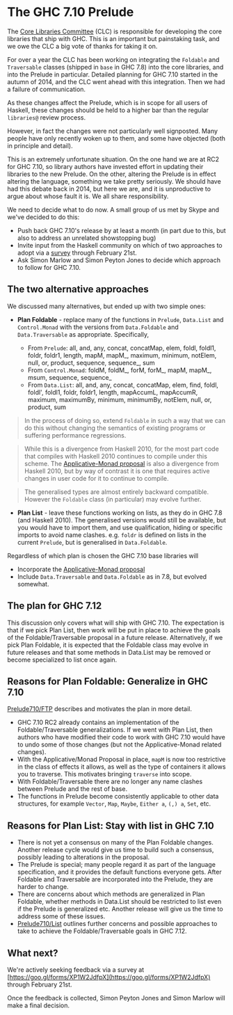 # The GHC 7.10 Prelude


The [Core Libraries Committee](https://wiki.haskell.org/Core_Libraries_Committee) (CLC) is responsible for developing the core libraries that ship with GHC.  This is an important but painstaking task, and we owe the CLC a big vote of thanks for taking it on.


For over a year the CLC has been working on integrating the `Foldable` and `Traversable` classes (shipped in `base` in GHC 7.8) into the core libraries, and into the Prelude in particular.  Detailed planning for GHC 7.10 started in the autumn of 2014, and the CLC went ahead with this integration.  Then we had a failure of communication.  


As these changes affect the Prelude, which is in scope for all users of Haskell, these changes should be held to a higher bar than the regular `libraries@` review process.


However, in fact the changes were not particularly well signposted.  Many people have only recently woken up to them, and some have objected (both in principle and detail).


This is an extremely unfortunate situation.  On the one hand we are at RC2 for GHC 7.10, so library authors have invested effort in updating their libraries to the new Prelude.  On the other, altering the Prelude is in effect altering the language, something we take pretty seriously.  We should have had this debate back in 2014, but here we are, and it is unproductive to argue about whose fault it is.  We all share responsibility.


We need to decide what to do now.  A small group of us met by Skype and we've decided to do this:

- Push back GHC 7.10's release by at least a month (in part due to this, but also to address an unrelated showstopping bug)
- Invite input from the Haskell community on which of two approaches to adopt via a [survey](https://goo.gl/forms/XP1W2JdfpX) through February 21st.
- Ask Simon Marlow and Simon Peyton Jones to decide which approach to follow for GHC 7.10.

## The two alternative approaches


We discussed many alternatives, but ended up with two simple ones:

- **Plan Foldable** - replace many of the functions in `Prelude`, `Data.List` and `Control.Monad` with the versions from `Data.Foldable` and `Data.Traversable` as appropriate.  Specifically, 

  - From `Prelude`: all, and, any, concat, concatMap, elem, foldl, foldl1, foldr, foldr1, length, mapM, mapM_, maximum, minimum, notElem, null, or, product, sequence, sequence_, sum
  - From `Control.Monad`: foldM, foldM_, forM, forM_, mapM, mapM_, msum, sequence, sequence_
  - From `Data.List`: all, and, any, concat, concatMap, elem, find, foldl, foldl', foldl1, foldr, foldr1, length, mapAccumL, mapAccumR, maximum, maximumBy, minimum, minimumBy, notElem, null, or, product, sum

>
> In the process of doing so, extend `Foldable` in such a way that we can do this without changing the semantics of existing programs or suffering performance regressions.

>
> While this is a divergence from Haskell 2010, for the most part code that compiles with Haskell 2010 continues to compile under this scheme. The [Applicative-Monad proposal](https://wiki.haskell.org/Functor-Applicative-Monad_Proposal) is also a divergence from Haskell 2010, but by way of contrast it is one that requires active changes in user code for it to continue to compile.

>
> The generalised types are almost entirely backward compatible.  However the `Foldable` class (in particular) may evolve further.

- **Plan List** - leave these functions working on lists, as they do in GHC 7.8 (and Haskell 2010).  The generalised versions would still be available, but you would have to import them, and use qualification, hiding or specific imports to avoid name clashes.  e.g. `foldr` is defined on lists in the current `Prelude`, but is generalised in `Data.Foldable`.


Regardless of which plan is chosen the GHC 7.10 base libraries will

- Incorporate the [Applicative-Monad proposal](https://wiki.haskell.org/Functor-Applicative-Monad_Proposal)
- Include `Data.Traversable` and `Data.Foldable` as in 7.8, but evolved somewhat. 

## The plan for GHC 7.12


This discussion only covers what will ship with GHC 7.10. The expectation is that if we pick Plan List, then work will be put in place to achieve the goals of the Foldable/Traversable proposal in a future release. Alternatively, if we pick Plan Foldable, it is expected that the Foldable class may evolve in future releases and that some methods in Data.List may be removed or become specialized to list once again. 

## Reasons for Plan Foldable: Generalize in GHC 7.10

[Prelude710/FTP](prelude710/ftp) describes and motivates the plan in more detail.

- GHC 7.10 RC2 already contains an implementation of the Foldable/Traversable generalizations. If we went with Plan List, then authors who have modified their code to work with GHC 7.10 would have to undo some of those changes (but not the Applicative-Monad related changes).
- With the Applicative/Monad Proposal in place, `mapM` is now too restrictive in the class of effects it allows, as well as the type of containers it allows you to traverse. This motivates bringing `traverse` into scope.
- With Foldable/Traversable there are no longer any name clashes between Prelude and the rest of base.
- The functions in Prelude become consistently applicable to other data structures, for example `Vector`, `Map`, `Maybe`, `Either a`, `(,) a`, `Set`, etc.

## Reasons for Plan List: Stay with list in GHC 7.10

- There is not yet a consensus on many of the Plan Foldable changes. Another release cycle would give us time to build such a consensus, possibly leading to alterations in the proposal.
- The Prelude is special; many people regard it as part of the language specification, and it provides the default functions everyone gets. After Foldable and Traversable are incorporated into the Prelude, they are harder to change.
- There are concerns about which methods are generalized in Plan Foldable, whether methods in Data.List should be restricted to list even if the Prelude is generalized etc. Another release will give us the time to address some of these issues.
- [Prelude710/List](prelude710/list) outlines further concerns and possible approaches to take to achieve the Foldable/Traversable goals in GHC 7.12.

## What next?


We're actively seeking feedback via a survey at [https://goo.gl/forms/XP1W2JdfpX](https://goo.gl/forms/XP1W2JdfpX) through February 21st.


Once the feedback is collected, Simon Peyton Jones and Simon Marlow will make a final decision.
